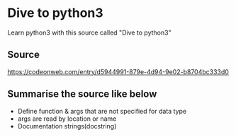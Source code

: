 # Dive to python3 
Learn python3 with this source called "Dive to python3"

## Source
https://codeonweb.com/entry/d5944991-879e-4d94-9e02-b8704bc333d0

## Summarise the source like below
- Define function & args that are not specified for data type
- args are read by location or name
- Documentation strings(docstring)
